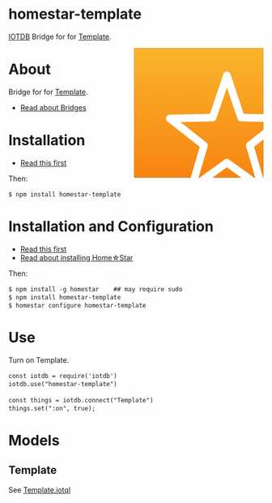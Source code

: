 # homestar-template
[IOTDB](https://github.com/dpjanes/node-iotdb) Bridge for for [Template]().

<img src="https://raw.githubusercontent.com/dpjanes/iotdb-homestar/master/docs/HomeStar.png" align="right" />

# About

Bridge for for [Template]().

* [Read about Bridges](https://github.com/dpjanes/node-iotdb/blob/master/docs/bridges.md)

# Installation

* [Read this first](https://github.com/dpjanes/node-iotdb/blob/master/docs/install.md)

Then:

    $ npm install homestar-template

# Installation and Configuration

* [Read this first](https://github.com/dpjanes/node-iotdb/blob/master/docs/install.md)
* [Read about installing Home☆Star](https://github.com/dpjanes/node-iotdb/blob/master/docs/homestar.md) 

Then:

    $ npm install -g homestar    ## may require sudo
    $ npm install homestar-template
    $ homestar configure homestar-template

# Use

Turn on Template.

	const iotdb = require('iotdb')
    iotdb.use("homestar-template")

	const things = iotdb.connect("Template")
	things.set(":on", true);
	
# Models
## Template

See [Template.iotql](https://github.com/dpjanes/homestar-template/blob/master/models/Template.iotql)
